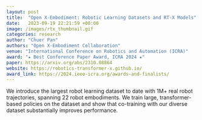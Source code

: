 ```yaml
---
layout: post
title:  "Open X-Embodiment: Robotic Learning Datasets and RT-X Models"
date:   2023-09-19 22:21:59 +00:00
image: /images/rtx_thumbnail.gif
categories: research
author: "Chuer Pan"
authors: "Open X-Embodiment Collaboration"
venue: "International Conference on Robotics and Automation (ICRA)"
award: "★ Best Conference Paper Award, ICRA 2024 ★"
paper: https://arxiv.org/abs/2310.08864
website: https://robotics-transformer-x.github.io/ 
award_link: https://2024.ieee-icra.org/awards-and-finalists/
---
```


We introduce the largest robot learning dataset to date with 1M+ real robot trajectories, spanning 22 robot embodiments. We train large, transformer-based policies on the dataset and show that co-training with our diverse dataset substantially improves performance.